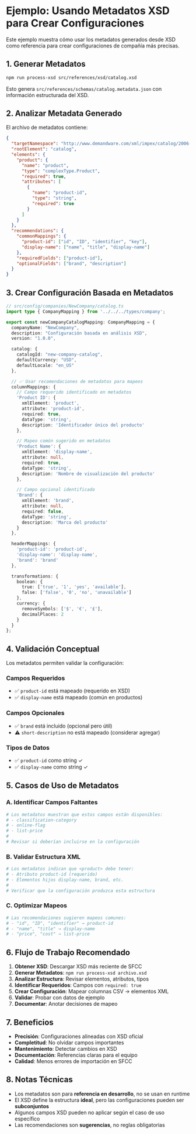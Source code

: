 # Ejemplo: Usando Metadatos XSD para Crear Configuraciones

Este ejemplo muestra cómo usar los metadatos generados desde XSD como referencia para crear configuraciones de compañía más precisas.

## 1. Generar Metadatos

```bash
npm run process-xsd src/references/xsd/catalog.xsd
```

Esto genera `src/references/schemas/catalog.metadata.json` con información estructurada del XSD.

## 2. Analizar Metadata Generado

El archivo de metadatos contiene:

```json
{
  "targetNamespace": "http://www.demandware.com/xml/impex/catalog/2006-10-31",
  "rootElement": "catalog",
  "elements": {
    "product": {
      "name": "product",
      "type": "complexType.Product",
      "required": true,
      "attributes": [
        {
          "name": "product-id",
          "type": "string",
          "required": true
        }
      ]
    }
  },
  "recommendations": {
    "commonMappings": {
      "product-id": ["id", "ID", "identifier", "key"],
      "display-name": ["name", "title", "display-name"]
    },
    "requiredFields": ["product-id"],
    "optionalFields": ["brand", "description"]
  }
}
```

## 3. Crear Configuración Basada en Metadatos

```typescript
// src/config/companies/NewCompany/catalog.ts
import type { CompanyMapping } from '../../../types/company';

export const newCompanyCatalogMapping: CompanyMapping = {
  companyName: "NewCompany",
  description: "Configuración basada en análisis XSD",
  version: "1.0.0",

  catalog: {
    catalogId: "new-company-catalog",
    defaultCurrency: "USD",
    defaultLocale: "en_US"
  },

  // ✅ Usar recomendaciones de metadatos para mapeos
  columnMappings: {
    // Campo requerido identificado en metadatos
    'Product ID': {
      xmlElement: 'product',
      attribute: 'product-id',
      required: true,
      dataType: 'string',
      description: 'Identificador único del producto'
    },

    // Mapeo común sugerido en metadatos
    'Product Name': {
      xmlElement: 'display-name',
      attribute: null,
      required: true,
      dataType: 'string',
      description: 'Nombre de visualización del producto'
    },

    // Campo opcional identificado
    'Brand': {
      xmlElement: 'brand',
      attribute: null,
      required: false,
      dataType: 'string',
      description: 'Marca del producto'
    }
  },

  headerMappings: {
    'product-id': 'product-id',
    'display-name': 'display-name',
    'brand': 'brand'
  },

  transformations: {
    boolean: {
      true: ['true', '1', 'yes', 'available'],
      false: ['false', '0', 'no', 'unavailable']
    },
    currency: {
      removeSymbols: ['$', '€', '£'],
      decimalPlaces: 2
    }
  }
};
```

## 4. Validación Conceptual

Los metadatos permiten validar la configuración:

### Campos Requeridos
- ✅ `product-id` está mapeado (requerido en XSD)
- ✅ `display-name` está mapeado (común en productos)

### Campos Opcionales
- ✅ `brand` está incluido (opcional pero útil)
- ⚠️ `short-description` no está mapeado (considerar agregar)

### Tipos de Datos
- ✅ `product-id` como string ✓
- ✅ `display-name` como string ✓

## 5. Casos de Uso de Metadatos

### A. Identificar Campos Faltantes

```bash
# Los metadatos muestran que estos campos están disponibles:
# - classification-category
# - online-flag
# - list-price
#
# Revisar si deberían incluirse en la configuración
```

### B. Validar Estructura XML

```bash
# Los metadatos indican que <product> debe tener:
# - Atributo product-id (requerido)
# - Elementos hijos display-name, brand, etc.
#
# Verificar que la configuración produzca esta estructura
```

### C. Optimizar Mapeos

```bash
# Las recomendaciones sugieren mapeos comunes:
# - "id", "ID", "identifier" → product-id
# - "name", "title" → display-name
# - "price", "cost" → list-price
```

## 6. Flujo de Trabajo Recomendado

1. **Obtener XSD**: Descargar XSD más reciente de SFCC
2. **Generar Metadatos**: `npm run process-xsd archivo.xsd`
3. **Analizar Estructura**: Revisar elementos, atributos, tipos
4. **Identificar Requeridos**: Campos con `required: true`
5. **Crear Configuración**: Mapear columnas CSV → elementos XML
6. **Validar**: Probar con datos de ejemplo
7. **Documentar**: Anotar decisiones de mapeo

## 7. Beneficios

- **Precisión**: Configuraciones alineadas con XSD oficial
- **Completitud**: No olvidar campos importantes
- **Mantenimiento**: Detectar cambios en XSD
- **Documentación**: Referencias claras para el equipo
- **Calidad**: Menos errores de importación en SFCC

## 8. Notas Técnicas

- Los metadatos son para **referencia en desarrollo**, no se usan en runtime
- El XSD define la estructura **ideal**, pero las configuraciones pueden ser **subconjuntos**
- Algunos campos XSD pueden no aplicar según el caso de uso específico
- Las recomendaciones son **sugerencias**, no reglas obligatorias
